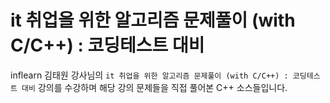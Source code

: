 # it 취업을 위한 알고리즘 문제풀이 (with C/C++) : 코딩테스트 대비

inflearn 김태원 강사님의 `it 취업을 위한 알고리즘 문제풀이 (with C/C++) : 코딩테스트 대비` 강의를 수강하며 해당 강의 문제들을 직접 풀어본 C++ 소스들입니다.